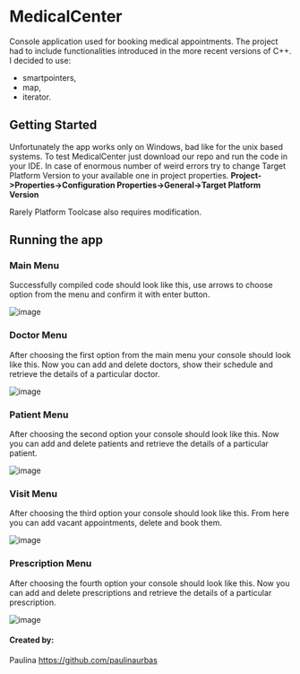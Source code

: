 # MedicalCenter
Console application used for booking medical appointments.
The project had to include functionalities introduced in the more recent versions of C++.
I decided to use:
- smartpointers,
- map, 
- iterator. 
## Getting Started 
Unfortunately the app works only on Windows, bad like for the unix based systems.
To test MedicalCenter just download our repo and run the code in your IDE. In case of enormous number of weird errors try to change Target Platform Version to your available one in project properties.
**Project->Properties->Configuration Properties->General->Target Platform Version**

Rarely Platform Toolcase also requires modification.  
## Running the app
### Main Menu
Successfully compiled code should look like this, use arrows to choose option from the menu and confirm it with enter button. 



![image](https://user-images.githubusercontent.com/32485281/60770514-b2d38780-a0db-11e9-9b60-1ab058c0af43.png)


### Doctor Menu
After choosing the first option from the main menu your console should look like this. Now you can add and delete doctors, 
show their schedule and retrieve the details of a particular doctor.




 ![image](https://user-images.githubusercontent.com/32485281/60770530-034ae500-a0dc-11e9-9fdb-617abba22c31.png)

### Patient Menu
After choosing the second option your console should look like this. Now you can add and delete patients and retrieve the details of a particular patient.




![image](https://user-images.githubusercontent.com/32485281/60770673-f202d800-a0dd-11e9-93b0-59e18717c2c4.png)

### Visit Menu
After choosing the third option your console should look like this. From here you can add vacant appointments, delete and book them.




![image](https://user-images.githubusercontent.com/32485281/60770696-473ee980-a0de-11e9-97ad-13918ebfb0e0.png)

### Prescription Menu
After choosing the fourth option your console should look like this. Now you can add and delete prescriptions and retrieve the details of a particular prescription.

![image](https://user-images.githubusercontent.com/32485281/60770728-9f75eb80-a0de-11e9-9652-4004f48a3079.png)


#### Created by:
Paulina https://github.com/paulinaurbas
